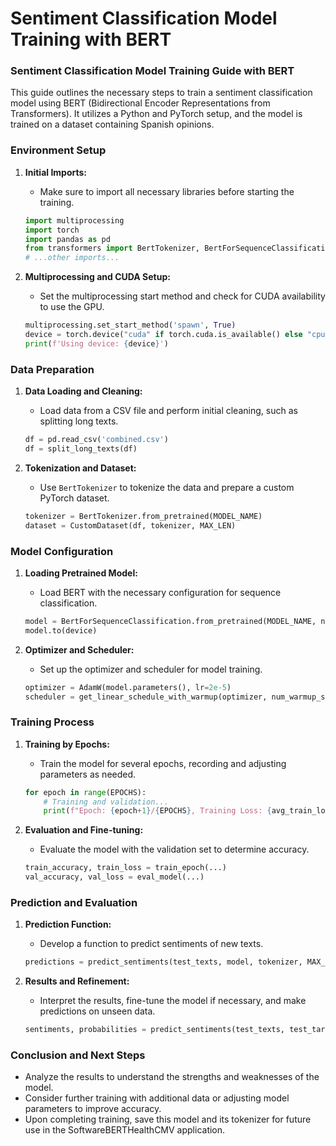 # Sentiment Classification Model Training with BERT

### Sentiment Classification Model Training Guide with BERT

This guide outlines the necessary steps to train a sentiment classification model using BERT (Bidirectional Encoder Representations from Transformers). It utilizes a Python and PyTorch setup, and the model is trained on a dataset containing Spanish opinions.

### Environment Setup

1. **Initial Imports:**
   - Make sure to import all necessary libraries before starting the training.

   ```python
   import multiprocessing
   import torch
   import pandas as pd
   from transformers import BertTokenizer, BertForSequenceClassification
   # ...other imports...
   
   ```

2. **Multiprocessing and CUDA Setup:**
   - Set the multiprocessing start method and check for CUDA availability to use the GPU.

   ```python
   multiprocessing.set_start_method('spawn', True)
   device = torch.device("cuda" if torch.cuda.is_available() else "cpu")
   print(f'Using device: {device}')
   
   ```

### Data Preparation

1. **Data Loading and Cleaning:**
   - Load data from a CSV file and perform initial cleaning, such as splitting long texts.

   ```python
   df = pd.read_csv('combined.csv')
   df = split_long_texts(df)
   
   ```

2. **Tokenization and Dataset:**
   - Use `BertTokenizer` to tokenize the data and prepare a custom PyTorch dataset.

   ```python
   tokenizer = BertTokenizer.from_pretrained(MODEL_NAME)
   dataset = CustomDataset(df, tokenizer, MAX_LEN)
   
   ```

### Model Configuration

1. **Loading Pretrained Model:**
   - Load BERT with the necessary configuration for sequence classification.

   ```python
   model = BertForSequenceClassification.from_pretrained(MODEL_NAME, num_labels=3)
   model.to(device)
   
   ```

2. **Optimizer and Scheduler:**
   - Set up the optimizer and scheduler for model training.

   ```python
   optimizer = AdamW(model.parameters(), lr=2e-5)
   scheduler = get_linear_schedule_with_warmup(optimizer, num_warmup_steps=0, num_training_steps=len(df)*3)
   
   ```

### Training Process

1. **Training by Epochs:**
   - Train the model for several epochs, recording and adjusting parameters as needed.

   ```python
   for epoch in range(EPOCHS):
       # Training and validation...
       print(f"Epoch: {epoch+1}/{EPOCHS}, Training Loss: {avg_train_loss:.4f}, Validation Loss: {avg_val_loss:.4f}")
   
   ```

2. **Evaluation and Fine-tuning:**
   - Evaluate the model with the validation set to determine accuracy.

   ```python
   train_accuracy, train_loss = train_epoch(...)
   val_accuracy, val_loss = eval_model(...)
   ```

### Prediction and Evaluation

1. **Prediction Function:**
   - Develop a function to predict sentiments of new texts.

   ```python
   predictions = predict_sentiments(test_texts, model, tokenizer, MAX_LEN)
   
   ```

2. **Results and Refinement:**
   - Interpret the results, fine-tune the model if necessary, and make predictions on unseen data.

   ```python
   sentiments, probabilities = predict_sentiments(test_texts, test_targets, model, tokenizer, MAX_LEN)
   
   ```

### Conclusion and Next Steps

- Analyze the results to understand the strengths and weaknesses of the model.
- Consider further training with additional data or adjusting model parameters to improve accuracy.
- Upon completing training, save this model and its tokenizer for future use in the SoftwareBERTHealthCMV application.
